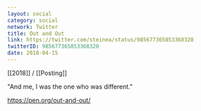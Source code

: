 ```yaml
---
layout: social
category: social
network: Twitter
title: Out and Out
link: https://twitter.com/steinea/status/985677365853368320
twitterID: 985677365853368320
date: 2018-04-15
---
```


[[2018]] / [[Posting]]

"And me, I was the one who was different."

<https://pen.org/out-and-out/>
